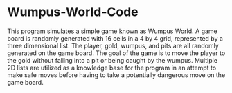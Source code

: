 # Wumpus-World-Code  
This program simulates a simple game known as Wumpus World. A game board is randomly generated with 16 cells in a 4 by 4 grid, represented by a three dimensional list. The player, gold, wumpus, and pits are all randomly generated on the game board. The goal of the game is to move the player to the gold without falling into a pit or being caught by the wumpus. Multiple 2D lists are utilized as a knowledge base for the program in an attempt to make safe moves before having to take a potentially dangerous move on the game board. 
